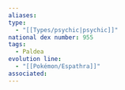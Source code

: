 ```yaml
---
aliases: 
type:
  - "[[Types/psychic|psychic]]"
national dex number: 955
tags:
  - Paldea
evolution line:
  - "[[Pokémon/Espathra]]"
associated: 
---
```

